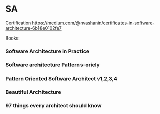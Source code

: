 # SA
Certification
https://medium.com/@nvashanin/certificates-in-software-architecture-6b18e0102fe7



Books:
### Software Architecture in Practice 
### Software architecture Patterns-oriely
### Pattern Oriented Software Architect v1,2,3,4
### Beautiful Architecture
### 97 things every architect should know

